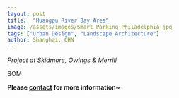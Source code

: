 ```yaml
---
layout: post
title:  "Huangpu River Bay Area"
image: /assets/images/Smart Parking Philadelphia.jpg
tags: ["Urban Design", "Landscape Architecture"]
author: Shanghai, CHN
---
```


*Project at Skidmore, Owings & Merrill*

SOM

**Please [contact](https://hongyili-hl.github.io/contact/) for more information~**
